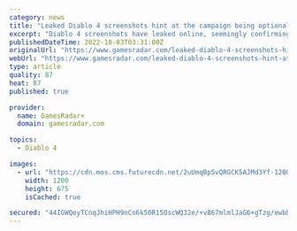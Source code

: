 ```yaml
---
category: news
title: "Leaked Diablo 4 screenshots hint at the campaign being optional"
excerpt: "Diablo 4 screenshots have leaked online, seemingly confirming that you can skip the game's campaign after beating it once. Over the past weekend, the Twitter user below uploaded four images, ..."
publishedDateTime: 2022-10-03T03:31:00Z
originalUrl: "https://www.gamesradar.com/leaked-diablo-4-screenshots-hint-at-the-campaign-being-optional/"
webUrl: "https://www.gamesradar.com/leaked-diablo-4-screenshots-hint-at-the-campaign-being-optional/"
type: article
quality: 87
heat: 87
published: true

provider:
  name: GamesRadar+
  domain: gamesradar.com

topics:
  - Diablo 4

images:
  - url: "https://cdn.mos.cms.futurecdn.net/2uUmqBp5vQRGCK5AJMd3Yf-1200-80.jpg"
    width: 1200
    height: 675
    isCached: true

secured: "44IGWQeyTCnqJhiHPH9nCn6k50R15OscWQ32e/+v867mlmlJaG6+gTzg/ewbbwCZ8weWTISGgNmOtDN2Obd4nu2sk5iuN3PPdYcsJf3CRv9s5lSsT8U/2QsKkHYbHvUzi6z3BO06rQi/q2QtyTEifmUROw/KmJDaN8051n+U18GeWXskT7CMu3rgV516JVtD4FTfKsnrSUkN0Xo2gWgR27Qw/KiG7MECKBP2HfrPFnMrTSepLG0TjSrSW64kpRQf3sng6dGqE0ldOymf7M3EUNxxD+36CqsNgALYl+Yox/AW3byq9uon7fmWgxjDX/7CNUW2ZoTb4h8Qre2hlVqUvJKKzJ1h9Cyynb0WARB9NWc=;CXR+EQJvdAEd9l7fhzfbWw=="
---
```


